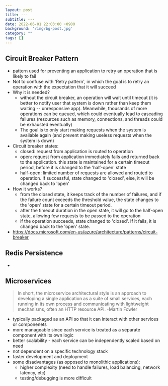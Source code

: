 ```yaml
---
layout: post
title: ---
subtitle: ---
date: 2022-06-01 22:03:00 +0900
background: '/img/bg-post.jpg'
category: ""
tags: []
---
```


## Circuit Breaker Pattern
* pattern used for preventing an application to retry an operation that is likely to fail
* Not to confuse with 'Retry pattern', in which the goal is to retry an operation with the expectation that it will succeed
* Why it is needed?
    * without the circuit breaker, an operation will wait until timeout (it is better to notify user that system is down rather than keep them waiting -- unresponsive app). Meanwhile, thousands of more operations can be queued, which could eventually lead to cascading failures (resources such as memory, connections, and threads could be exhausted eventually)
    * The goal is to only start making requests when the system is available again (and prevent making useless requests when the system is down)
* Circuit breaker states:
    * closed: request from application is routed to operation
    * open: request from application immediately fails and returned back to the application. this state is maintained for a certain timeout period, before it is changed to the 'half-open' state
    * half-open: limited number of requests are allowed and routed to operation. If successful, state changed to 'closed', else, it will be changed back to 'open'
* How it works?
    * from the closed state, it keeps track of the number of failures, and if the failure count exceeds the threshold value, the state changes to the 'open' state for a certain timeout period.
    * after the timeout duration in the open state, it will go to the half-open state, allowing few requests to be passed to the operation
    * if the operation succeeds, state changed to 'closed'. If it fails, it is changed back to the 'open' state.
* https://docs.microsoft.com/en-us/azure/architecture/patterns/circuit-breaker

## Redis Persistence
*    

## Microservices
> In short, the microservice architectural style is an approach to developing a single application as a suite of small services, each running in its own process and communicating with lightweight mechanisms, often an HTTP resource API.
> -Martin Fowler

* typically packaged as an API so that it can interact with other services or componenets
* more manageable since each service is treated as a separate component with its own logic
* better scalability - each service can be independently scaled based on need
* not dependent on a specific technology stack
* faster development and deployment
* some disadvantages (as opposed to monolithic applications):
    * higher complexity (need to handle failures, load balancing, network latency, etc)
    * testing/debugging is more difficult
    
